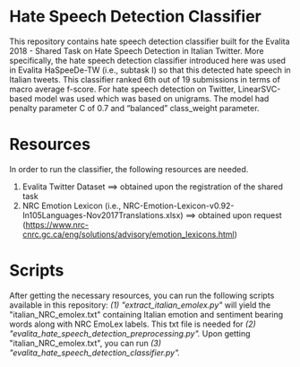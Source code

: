 # Hate Speech Detection Classifier 
This repository contains hate speech detection classifier built for the Evalita 2018 - Shared Task on Hate Speech Detection in Italian Twitter. More specifically, the hate speech detection classifier introduced here was used in Evalita HaSpeeDe-TW (i.e., subtask I) so that this detected hate speech in Italian tweets. This classifier ranked 6th  out  of  19  submissions  in  terms  of  macro average  f-score.
For  hate  speech  detection  on  Twitter,  LinearSVC-based  model  was used which  was  based  on  unigrams. The model had  penalty  parameter C of  0.7  and  “balanced” class_weight parameter. 

# Resources
In order to run the classifier, the following resources are needed.
1. Evalita Twitter Dataset  ==> obtained upon the registration of the shared task
2. NRC Emotion Lexicon (i.e., NRC-Emotion-Lexicon-v0.92-In105Languages-Nov2017Translations.xlsx) ==> obtained upon request (https://www.nrc-cnrc.gc.ca/eng/solutions/advisory/emotion_lexicons.html)

# Scripts
After getting the necessary resources, you can run the following scripts available in this repository:
*(1) "extract_italian_emolex.py"* will yield the "italian_NRC_emolex.txt" containing Italian emotion and sentiment bearing words along with NRC EmoLex labels. This txt file is needed for *(2) "evalita_hate_speech_detection_preprocessing.py".* Upon getting "italian_NRC_emolex.txt", you can run *(3) "evalita_hate_speech_detection_classifier.py".*



